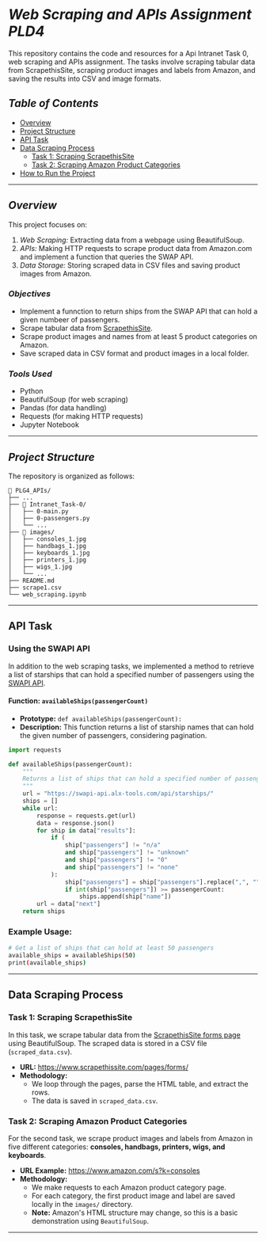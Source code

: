 # *Web Scraping and APIs Assignment PLD4*

This repository contains the code and resources for a Api Intranet Task 0, web scraping and APIs assignment. The tasks involve scraping tabular data from ScrapethisSite, scraping product images and labels from Amazon, and saving the results into CSV and image formats.

## *Table of Contents*
- [Overview](#overview)
- [Project Structure](#project-structure)
- [API Task](#api-task)
- [Data Scraping Process](#data-scraping-process)
  - [Task 1: Scraping ScrapethisSite](#task-1-scraping-scrapethissite)
  - [Task 2: Scraping Amazon Product Categories](#task-2-scraping-amazon-product-categories)
- [How to Run the Project](#how-to-run-the-project)

---

## *Overview*

This project focuses on:
1. *Web Scraping:* Extracting data from a webpage using BeautifulSoup.
2. *APIs:* Making HTTP requests to scrape product data from Amazon.com and implement a function that queries the SWAP API.
3. *Data Storage:* Storing scraped data in CSV files and saving product images from Amazon.

### *Objectives*
- Implement a funnction to return ships from the SWAP API that can hold a given numbeer of passengers.
- Scrape tabular data from [ScrapethisSite](https://www.scrapethissite.com/pages/forms/).
- Scrape product images and names from at least 5 product categories on Amazon.
- Save scraped data in CSV format and product images in a local folder.
  
### *Tools Used*
- Python
- BeautifulSoup (for web scraping)
- Pandas (for data handling)
- Requests (for making HTTP requests)
- Jupyter Notebook

---

## *Project Structure*

The repository is organized as follows:

    📁 PLG4_APIs/
    ├── ...
    ├── 📁 Intranet_Task-0/  
    │   ├── 0-main.py 
    │   ├── 0-passengers.py             
    │   └── ...  
    ├── 📁 images/   
    │   ├── consoles_1.jpg  
    │   ├── handbags_1.jpg     
    │   ├── keyboards_1.jpg     
    │   ├── printers_1.jpg    
    │   ├── wigs_1.jpg    
    │   └── ...  
    ├── README.md
    ├── scrape1.csv  
    └── web_scraping.ipynb

---

## **API Task**

### **Using the SWAPI API**

In addition to the web scraping tasks, we implemented a method to retrieve a list of starships that can hold a specified number of passengers using the [SWAPI API](https://swapi.dev/).

#### **Function: `availableShips(passengerCount)`**

- **Prototype:** `def availableShips(passengerCount):`
- **Description:** This function returns a list of starship names that can hold the given number of passengers, considering pagination.

```python
import requests

def availableShips(passengerCount):
    """
    Returns a list of ships that can hold a specified number of passengers.
    """
    url = "https://swapi-api.alx-tools.com/api/starships/"
    ships = []
    while url:
        response = requests.get(url)
        data = response.json()
        for ship in data["results"]:
            if (
                ship["passengers"] != "n/a"
                and ship["passengers"] != "unknown"
                and ship["passengers"] != "0"
                and ship["passengers"] != "none"
            ):
                ship["passengers"] = ship["passengers"].replace(",", "")
                if int(ship["passengers"]) >= passengerCount:
                    ships.append(ship["name"])
        url = data["next"]
    return ships

```

### Example Usage:
```sh
# Get a list of ships that can hold at least 50 passengers
available_ships = availableShips(50)
print(available_ships)

```
---

## **Data Scraping Process**

### **Task 1: Scraping ScrapethisSite**

In this task, we scrape tabular data from the [ScrapethisSite forms page](https://www.scrapethissite.com/pages/forms/) using BeautifulSoup. The scraped data is stored in a CSV file (`scraped_data.csv`).

- **URL:** https://www.scrapethissite.com/pages/forms/
- **Methodology:** 
  - We loop through the pages, parse the HTML table, and extract the rows.
  - The data is saved in `scraped_data.csv`.

### **Task 2: Scraping Amazon Product Categories**

For the second task, we scrape product images and labels from Amazon in five different categories: **consoles, handbags, printers, wigs, and keyboards**.

- **URL Example:** https://www.amazon.com/s?k=consoles
- **Methodology:** 
  - We make requests to each Amazon product category page.
  - For each category, the first product image and label are saved locally in the `images/` directory.
  - **Note:** Amazon's HTML structure may change, so this is a basic demonstration using `BeautifulSoup`.

---


